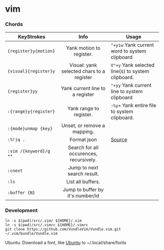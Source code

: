 # vim

### Chords

| KeyStrokes                    | Info                                      | Usage                                             |
| -------------------------     |:-----------------------------------------:|---------------------------------------------------|
| `{register}y{motion}`         | Yank motion to register.                  | `"+yiw` Yank current word to system clipboard     |
| `{visual}{register}y`         | Visual: yank selected chars to a register | `V"+y` Yank selected line(s) to system clipboard. |
| `{register}yy`                | Yank current line to a register           | `"+yy` Yank current line to system clipboard      |
| `:{range}y{register}`         | Yank range to register.                   | `:%y+` Yank entire file to system clipboard.      |
| `:{mode}unmap {key}`          | Unset, or remove a mapping.               |                                                   |
| `:%!jq .`                     | Format json                               | [Source](https://vi.stackexchange.com/a/19950/12339) | 
| `:vim /{keyword}/g **`        | Search for all occurences, recursively.   |                                                   |
| `:cnext`                      | Jump to next search result.               |                                                   | 
| `:ls`                         | List all buffers.                         |                                                   | 
| `:buffer {N}`                 | Jump to buffer by it's number/id          |                                                   | 


### Development
```
ln -s $(pwd)/src/.vim/ ${HOME}/.vim
ln -s $(pwd)/src/.vimrc ${HOME}/.vimrc
git clone https://github.com/VundleVim/Vundle.vim.git ~/.vim/bundle/Vundle.vim
```
Ubuntu: Download a font, like [Ubuntu](https://github.com/ryanoasis/nerd-fonts/blob/master/patched-fonts/Ubuntu/Medium/complete/Ubuntu%20Medium%20Nerd%20Font%20Complete.ttf) to ~/.local/share/fonts 
